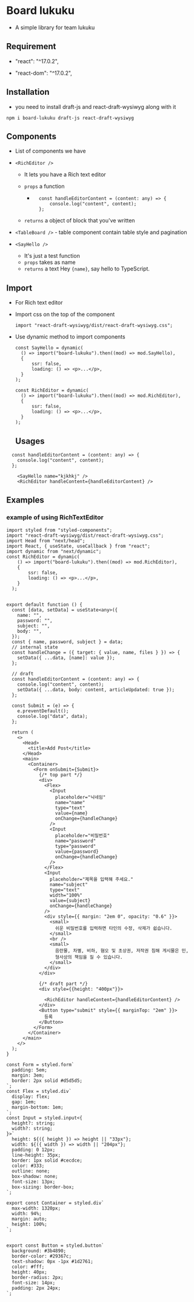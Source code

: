 # Board lukuku

- A simple library for team lukuku

## Requirement

- "react": "^17.0.2",

- "react-dom": "^17.0.2",

## Installation

- you need to install draft-js and react-draft-wysiwyg along with it

```
npm i board-lukuku draft-js react-draft-wysiwyg
```

## Components

- List of components we have

* `<RichEditor />`

  - It lets you have a Rich text editor
  - `props` a function

    - ```
        const handleEditorContent = (content: any) => {
            console.log("content", content);
        };
      ```

  - `returns` a object of block that you've written

* `<TableBoard />` - table component contain table style and pagination

* `<SayHello />`

  - It's just a test function
  - `props` takes as name
  - `returns` a text Hey `{name}`, say hello to TypeScript.

## Import

- For Rich text editor
- Import css on the top of the component

  ```
  import "react-draft-wysiwyg/dist/react-draft-wysiwyg.css";

  ```

- Use dynamic method to import components

  ```
  const SayHello = dynamic(
    () => import("board-lukuku").then((mod) => mod.SayHello),
    {
        ssr: false,
        loading: () => <p>...</p>,
    }
  );

  const RichEditor = dynamic(
    () => import("board-lukuku").then((mod) => mod.RichEditor),
    {
        ssr: false,
        loading: () => <p>...</p>,
    }
  );
  ```

  ## Usages

```
  const handleEditorContent = (content: any) => {
    console.log("content", content);
  };

    <SayHello name="kjkhkj" />
    <RichEditor handleContent={handleEditorContent} />
```

## Examples

### example of using RichTextEditor

```
import styled from "styled-components";
import "react-draft-wysiwyg/dist/react-draft-wysiwyg.css";
import Head from "next/head";
import React, { useState, useCallback } from "react";
import dynamic from "next/dynamic";
const RichEditor = dynamic(
    () => import("board-lukuku").then((mod) => mod.RichEditor),
    {
        ssr: false,
        loading: () => <p>...</p>,
    }
  );


export default function () {
  const [data, setData] = useState<any>({
    name: "",
    password: "",
    subject: "",
    body: "",
  });
  const { name, password, subject } = data;
  // internal state
  const handleChange = ({ target: { value, name, files } }) => {
    setData({ ...data, [name]: value });
  };

  // draft
  const handleEditorContent = (content: any) => {
    console.log("content", content);
    setData({ ...data, body: content, articleUpdated: true });
  };

  const Submit = (e) => {
    e.preventDefault();
    console.log("data", data);
  };

  return (
    <>
      <Head>
        <title>Add Post</title>
      </Head>
      <main>
        <Container>
          <Form onSubmit={Submit}>
            {/* top part */}
            <div>
              <Flex>
                <Input
                  placeholder="닉네임"
                  name="name"
                  type="text"
                  value={name}
                  onChange={handleChange}
                />
                <Input
                  placeholder="비밀번호"
                  name="password"
                  type="password"
                  value={password}
                  onChange={handleChange}
                />
              </Flex>
              <Input
                placeholder="제목을 입력해 주세요."
                name="subject"
                type="text"
                width="100%"
                value={subject}
                onChange={handleChange}
              />
              <div style={{ margin: "2em 0", opacity: "0.6" }}>
                <small>
                  쉬운 비밀번호를 입력하면 타인의 수정, 삭제가 쉽습니다.
                </small>
                <br />
                <small>
                  음란물, 차별, 비하, 혐오 및 초상권, 저작권 침해 게시물은 민,
                  형사상의 책임을 질 수 있습니다.
                </small>
              </div>
            </div>

            {/* draft part */}
            <div style={{height: "400px"}}>

              <RichEditor handleContent={handleEditorContent} />
            </div>
            <Button type="submit" style={{ marginTop: "2em" }}>
              등록
            </Button>
          </Form>
        </Container>
      </main>
    </>
  );
}

const Form = styled.form`
  padding: 5em;
  margin: 3em;
  border: 2px solid #d5d5d5;
`;
const Flex = styled.div`
  display: flex;
  gap: 1em;
  margin-bottom: 1em;
`;
const Input = styled.input<{
  height?: string;
  width?: string;
}>`
  height: ${({ height }) => height || "33px"};
  width: ${({ width }) => width || "204px"};
  padding: 0 12px;
  line-height: 35px;
  border: 1px solid #cecdce;
  color: #333;
  outline: none;
  box-shadow: none;
  font-size: 13px;
  box-sizing: border-box;
`;

export const Container = styled.div`
  max-width: 1320px;
  width: 94%;
  margin: auto;
  height: 100%;
`;


export const Button = styled.button`
  background: #3b4890;
  border-color: #29367c;
  text-shadow: 0px -1px #1d2761;
  color: #fff;
  height: 40px;
  border-radius: 2px;
  font-size: 14px;
  padding: 2px 24px;
`;

```
